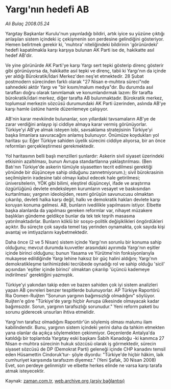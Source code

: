 # Yargı'nın hedefi AB

*Ali Bulaç 2008.05.24*

<tr><td class="metin" colspan="2" style="padding-top: 20px; padding-left: 5px; padding-right: 10px;">Yargıtay Başkanlar Kurulu'nun yayınladığı bildiri, artık iyice su yüzüne çıktığı anlaşılan sistem içindeki iç çekişmenin son perdesine gelindiğini gösteriyor. Hemen belirtmek gerekir ki, 'muhtıra' niteliğindeki bildirinin 'görünürdeki' hedefi kapatılmakla karşı karşıya bulunan AK Parti ise de, hakikatte asıl hedef AB'dir.</td></tr><tr><td class="metin" colspan="2" style="padding-top: 20px; padding-left: 5px; padding-right: 10px;"><p>Ve yine görünürde AK Parti'ye karşı Yargı sert tepki gösterip direnç gösterir gibi görünüyorsa da, hakikatte asıl tepki ve direnç, tabii ki Yargı'nın da içinde yer aldığı Bürokratik/İdari Merkez'den neş'et etmektedir. 28 Şubat postmodern sürecinden farklı olarak "27 Nisan e-muhtıra süreci"nde sahnedeki aktör Yargı ve "bir kısım/malum medya"dır. Bu durumda asıl tarafları doğru olarak tanımlamak ve konumlandırmak lazım: Bir tarafta bürokratik/idari merkez, diğer tarafta AB bulunmaktadır. Bürokratik merkez, toplumsal merkezin sözcüsü durumundaki AK Parti üzerinden, aslında AB'ye karşı hamle üstüne hamle düzenlemeye çalışıyor.
<p> AB'nin karar mevkiinde bulunanlar, son yıllardaki tavsamaların AB'ye de zarar verdiğini anlayıp işi ciddiye almaya karar vermiş görünüyorlar. Türkiye'yi AB'ye almak isteyen lobi, savsaklama stratejisinin Türkiye'yi başka limanlara savuracağını anlamış bulunuyor. Önümüze koydukları yol haritası şu: Eğer Türkiye sahiden üyelik sürecini ciddiye alıyorsa, bir an önce reformları gerçekleştirmesi gerekmektedir. 
<p> Yol haritasının belli başlı menzilleri şunlardır: Askerin sivil siyaset üzerindeki etkisinin azaltılması, bunun Avrupa standartlarına yaklaştırılması. (Ben Batı'nın Türkiye'de askerin tümüyle siyasetten tecrit edilmesi gerektiği yönünde bir düşünceye sahip olduğunu zannetmiyorum.); sivil bürokrasinin seçilmişlerin iradesine tabi olmayı kabul edecek hale getirilmesi; üniversitelerin, YÖK gibi bilimi, eleştirel düşünceyi, ifade ve araştırma özgürlüğünü devlete endeksleyen kurumların vesayet ve baskısından kurtarılması; yargının ideolojiden, resmi görüşün savunucusu olmaktan çıkarılıp, devleti halka karşı değil, halkı ve demokratik hakları devlete karşı koruyan konuma gelmesi. AB, bunların ivedilikle yapılmasını istiyor. Elbette başka alanlarda da yapılması gereken reformlar var, nihayet müzakere başlıkları gündeme geldikçe bunlar da tek tek teşrih masasına yatırılmaktadırlar. Bunların köklü bir sosyo-politik değişiklikleri öngördükleri açıktır. Bu süreçte çok sayıda temel taş yerinden oynamakta, çok sayıda kişi avantaj ve imtiyazlarını kaybetmektedir.
<p> Daha önce (2 ve 5 Nisan) sistem içinde Yargı'nın sorunlu bir konuma sahip olduğunu; mevcut durumda kuvvetler arasındaki ayırımda Yargı'nın eşitler içinde birinci olduğunu; bunun Yasama ve Yürütme'nin fonksiyonlarıyla mukayese edildiğinde Yargı lehine haksız bir güç halini aldığını; Yargı'nın demokratikleşme tarihimizdeki tecrübede oynadığı rol ve sahip olduğu 'sicil' açısından 'eşitler içinde birinci' olmaktan çıkarılıp 'üçüncü kademeye indirilmesi' gerektiğini yazmıştık.
<p> Türkiye'yi yakından takip eden ve bazen sahiden çok iyi sistem analizleri yapan AB çevreleri benzer tespitlerde bulunuyorlar. AP Türkiye Raportörü Ria Oomen-Ruijten "Sorunun yargının bağımsızlığı olmadığını" söylüyor. Ruijten'e göre "Türkiye'de yargı hiçbir Avrupa ülkesinde olmayacak kadar bağımsızdır. Sorun, yargının tarafsızlığı sorunudur." Yeni reform paketi bu sorunu giderecek unsurları ihtiva etmelidir. 
<p> Yargı'nın tarafsız olmadığını Raportör'ün söylemiş olması malumu ilam kabilindendir. Bunu, yargının sistem içindeki yerini daha da tahkim etmekten yana olanlar da açıkça söylemekten çekinmiyor. Geçenlerde Antalya'da katıldığı bir toplantıda Yargıtay eski başkanı Sabih Kanadoğu -ki kanımca 27 Nisan e-muhtıra sürecinin hukuk sözcüsü olarak iş görmektedir, sürecin siyaset sözcüsü de DP (Demokrat Parti) geleneği içinde CHP kanadını temsil eden Hüsamettin Cindoruk'tur- şöyle diyordu: "Türkiye'de hiçbir hâkim, laik cumhuriyet karşısında tarafsızım diyemez." (Yeni Şafak, 30 Nisan 2008) Evet, son perdeye gelinmiştir ve elbette herkes elinde ne varsa karşı tarafa atmak isteyecektir.<br/></p></p></p></p></p></p></td></tr>

Kaynak: [zaman.com.tr](http://zaman.com.tr/yazar.do?yazino=693386), [web.archive.org (arşiv bağlantısı)](http://web.archive.org/web/20080805011425/http://www.zaman.com.tr:80/yazar.do?yazino=693386)
